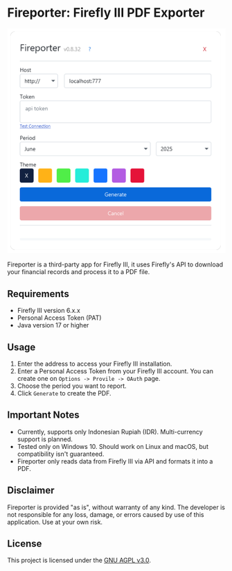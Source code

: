 # Fireporter: Firefly III PDF Exporter

![ui.png](src/main/resources/com/fadlan/fireporter/ui.png)

Fireporter is a third-party app for Firefly III, it uses Firefly's API to download your financial records and process it to a PDF file.

## Requirements
- Firefly III version 6.x.x
- Personal Access Token (PAT)
- Java version 17 or higher

## Usage

1. Enter the address to access your Firefly III installation.
2. Enter a Personal Access Token from your Firefly III account. You can create one on `Options -> Provile -> OAuth` page.
3. Choose the period you want to report. 
4. Click `Generate` to create the PDF.

## Important Notes
- Currently, supports only Indonesian Rupiah (IDR). Multi-currency support is planned.
- Tested only on Windows 10. Should work on Linux and macOS, but compatibility isn't guaranteed.
- Fireporter only reads data from Firefly III via API and formats it into a PDF.

## Disclaimer
Fireporter is provided "as is", without warranty of any kind. The developer is not responsible for any loss, damage, or errors caused by use of this application. Use at your own risk.

## License
This project is licensed under the [GNU AGPL v3.0](LICENSE).